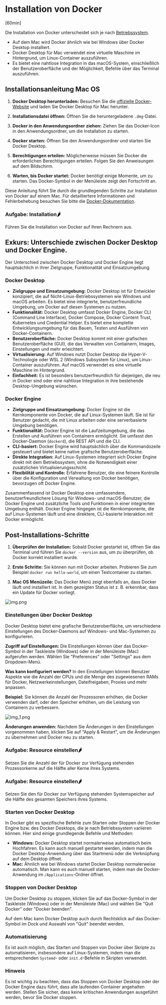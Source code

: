 # Installation von Docker

[60min]

Die Installation von Docker unterscheidet sich je nach [Betriebssystem](installation_nicht_mac).

- Auf dem Mac wird Docker ähnlich wie bei Windows über Docker Desktop installiert.
- Docker Desktop für Mac verwendet eine virtuelle Maschine im Hintergrund, um Linux-Container auszuführen.
- Es bietet eine nahtlose Integration in das macOS-System, einschließlich der Benutzeroberfläche und der Möglichkeit,
  Befehle über das Terminal auszuführen.

## Installationsanleitung Mac OS

1. **Docker Desktop herunterladen:** Besuchen Sie die [offizielle Docker-Website](https://www.docker.com/products/docker-desktop) und laden Sie Docker Desktop 
für Mac herunter.

2. **Installationsdatei öffnen:** Öffnen Sie die heruntergeladene `.dmg`-Datei.

3. **Docker in den Anwendungsordner ziehen:** Ziehen Sie das Docker-Icon in den Anwendungsordner, um die Installation zu starten.

4. **Docker starten:** Öffnen Sie den Anwendungsordner und starten Sie Docker Desktop.

5. **Berechtigungen erteilen:** Möglicherweise müssen Sie Docker die erforderlichen Berechtigungen erteilen. Folgen Sie den Anweisungen auf dem
      Bildschirm.

6. **Warten, bis Docker startet:** Docker benötigt einige Momente, um zu starten. Das Docker-Symbol in der Menüleiste zeigt den Fortschritt an.

Diese Anleitung führt Sie durch die grundlegenden Schritte zur Installation von Docker auf einem Mac. Für detailliertere
Informationen und Fehlerbehebung besuchen Sie bitte
die [Docker-Dokumentation](https://docs.docker.com/desktop/install/mac-install/).

### Aufgabe: Installation🌶️
Führen Sie die Installation von Docker auf Ihren Rechnern aus.

## Exkurs: Unterschiede zwischen Docker Desktop und Docker Engine.

Der Unterschied zwischen Docker Desktop und Docker Engine liegt hauptsächlich in ihrer Zielgruppe, Funktionalität und
Einsatzumgebung.

### Docker Desktop

- **Zielgruppe und Einsatzumgebung:** Docker Desktop ist für Entwickler konzipiert, die auf Nicht-Linux-Betriebssystemen
  wie Windows und macOS arbeiten. Es bietet eine integrierte, benutzerfreundliche Umgebung, um Docker auf diesen
  Systemen zu nutzen.
- **Funktionalität:** Docker Desktop umfasst Docker Engine, Docker CLI (Command Line Interface), Docker Compose, Docker
  Content Trust, Kubernetes und Credential Helper. Es bietet eine komplette Entwicklungsumgebung für das Bauen, Testen
  und Ausführen von Docker-Containern.
- **Benutzeroberfläche:** Docker Desktop kommt mit einer grafischen Benutzeroberfläche (GUI), die das Verwalten von
  Containern, Images, Einstellungen und mehr erleichtert.
- **Virtualisierung:** Auf Windows nutzt Docker Desktop die Hyper-V-Technologie oder WSL 2 (Windows Subsystem für
  Linux), um Linux-Container auszuführen. Auf macOS verwendet es eine virtuelle Maschine im Hintergrund.
- **Einfachheit:** Es ist besonders benutzerfreundlich für diejenigen, die neu in Docker sind oder eine nahtlose
  Integration in ihre bestehende Desktop-Umgebung wünschen.

### Docker Engine

- **Zielgruppe und Einsatzumgebung:** Docker Engine ist die Kernkomponente von Docker, die auf Linux-Systemen läuft. Sie
  ist für Benutzer gedacht, die mit Linux arbeiten oder eine serverbasierte Umgebung benötigen.
- **Funktionalität:** Docker Engine ist die Laufzeitumgebung, die das Erstellen und Ausführen von Containern ermöglicht.
  Sie umfasst den Docker-Daemon (`dockerd`), die REST API und die CLI.
- **CLI-basiert:** Docker Engine wird hauptsächlich über die Kommandozeile gesteuert und bietet keine native grafische
  Benutzeroberfläche.
- **Direkte Integration:** Auf Linux-Systemen integriert sich Docker Engine direkt mit dem Betriebssystem, ohne die
  Notwendigkeit einer zusätzlichen Virtualisierungsschicht.
- **Flexibilität und Kontrolle:** Erfahrene Benutzer, die eine feinere Kontrolle über die Konfiguration und Verwaltung
  von Docker benötigen, bevorzugen oft Docker Engine.

Zusammenfassend ist Docker Desktop eine umfassendere, benutzerfreundlichere Lösung für Windows- und macOS-Benutzer, die
Docker Engine und zusätzliche Tools und Funktionen in einer integrierten Umgebung enthält. Docker Engine hingegen ist
die Kernkomponente, die auf Linux-Systemen läuft und eine direktere, CLI-basierte Interaktion mit Docker ermöglicht.

## **Post-Installations-Schritte**

1. **Überprüfen der Installation:** Sobald Docker gestartet ist, öffnen Sie das Terminal und führen Sie `docker --version` aus, um zu überprüfen, ob Docker korrekt installiert wurde.

2. **Erste Schritte:** Sie können nun mit Docker arbeiten. Probieren Sie zum Beispiel `docker run hello-world`, um einen Testcontainer zu starten.

3. **Mac OS Menüzeile:** Das Docker Menü zeigt ebenfalls an, dass Docker läuft und installiert ist. In dem gezeigten Status ist z. B. erkennbar, dass ein Update für Docker vorliegt.

![img.png](docker_menu.png)


### Einstellungen über Docker Desktop

Docker Desktop bietet eine grafische Benutzeroberfläche, um verschiedene Einstellungen des Docker-Daemons auf Windows-
und Mac-Systemen zu konfigurieren.

**Zugriff auf Einstellungen:** Die Einstellungen können über das Docker-Symbol in der Taskleiste (Windows) oder in der Menüleiste (Mac) aufgerufen
werden. Wählen Sie "Preferences" oder "Settings" aus dem Dropdown-Menü.

**Was kann konfiguriert werden?** In den Einstellungen können Benutzer Aspekte wie die Anzahl der CPUs und die Menge des zugewiesenen RAMs für Docker,
Netzwerkeinstellungen, Dateifreigaben, Proxies und mehr anpassen.

**Beispiel:** Sie können die Anzahl der Prozessoren erhöhen, die Docker verwenden darf, oder den Speicher erhöhen, um die Leistung
von Containern zu verbessern.

![img_1.png](docker_desktop_resources.png)

**Änderungen anwenden:** Nachdem Sie Änderungen in den Einstellungen vorgenommen haben, klicken Sie auf "Apply & Restart", um die Änderungen zu
übernehmen und Docker neu zu starten.

### **Aufgabe: Resource einstellen🌶️**

Setzen Sie die Anzahl der für Docker zur Verfügung stehenden Prozessorkerne auf die Hälfte aller Kerne ihres Systems.

### **Aufgabe: Resource einstellen🌶️**

Setzen Sie den für Docker zur Verfügung stehenden Systemspeicher auf die Hälfte des gesamten Speichers ihres Systems.

### Starten von Docker Desktop

In Docker gibt es spezifische Befehle zum Starten oder Stoppen der Docker Engine bzw. des Docker Desktops, die je nach
Betriebssystem variieren können. Hier sind einige grundlegende Befehle und Methoden:

- **Windows:** Docker Desktop startet normalerweise automatisch beim Hochfahren. Es kann auch manuell gestartet werden, 
indem man die Docker Desktop-Anwendung über das Startmenü oder die Verknüpfung auf dem Desktop öffnet.
- **Mac:** Ähnlich wie bei Windows startet Docker Desktop normalerweise automatisch. Man kann es auch manuell starten, 
indem man die Docker-Anwendung im `/Applications`-Ordner öffnet.

### Stoppen von Docker Desktop
Um Docker Desktop zu stoppen, klicken Sie auf das Docker-Symbol in der Taskleiste (Windows) oder in der
Menüleiste (Mac) und wählen Sie "Quit Docker" oder "Docker beenden".

Auf dem Mac kann Docker Desktop auch durch Rechtsklick auf das Docker-Symbol im Dock und Auswahl von "Quit"
beendet werden.

### Automatisierung

Es ist auch möglich, das Starten und Stoppen von Docker über Skripte zu automatisieren, insbesondere auf
Linux-Systemen, indem man die entsprechenden `Systemd`- oder `init.d`-Befehle in Skripten verwendet.

### Hinweis

Es ist wichtig zu beachten, dass das Stoppen von Docker Desktop oder der Docker Engine dazu führt, dass alle laufenden
Container angehalten werden. Stellen Sie sicher, dass keine kritischen Anwendungen ausgeführt werden, bevor Sie Docker
stoppen. 
